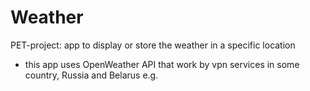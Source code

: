 # Weather
PET-project: app to display or store the weather in a specific location

* this app uses OpenWeather API that work by vpn services in some country, Russia and Belarus e.g.
